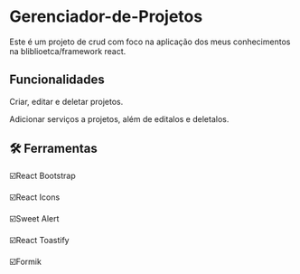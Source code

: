 # Gerenciador-de-Projetos
<p>Este é um projeto de crud com foco na aplicação dos meus conhecimentos na bliblioetca/framework react.</p>
<h2>Funcionalidades</h2>
<p>Criar, editar e deletar projetos.</p>
<p>Adicionar serviços a projetos, além de editalos e deletalos.</p>
<h2>🛠️ Ferramentas</h2>
<p>☑️React Bootstrap</p>
<p>☑️React Icons</p>
<p>☑️Sweet Alert</p>
<p>☑️React Toastify</p>
<p☑️Simulação de api com o Json Server</p>
<p>☑️Formik</p>
